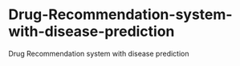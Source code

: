 # Drug-Recommendation-system-with-disease-prediction
Drug Recommendation system with disease prediction
